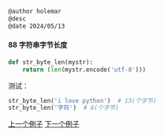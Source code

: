 ```markdown
@author holemar
@desc 
@date 2024/05/13
```

#### 88 字符串字节长度

```python
def str_byte_len(mystr):
    return (len(mystr.encode('utf-8')))
```

测试：

```python
str_byte_len('i love python')  # 13(个字节)
str_byte_len('字符')  # 6(个字节)
```



[上一个例子](87.md)    [下一个例子](89.md)